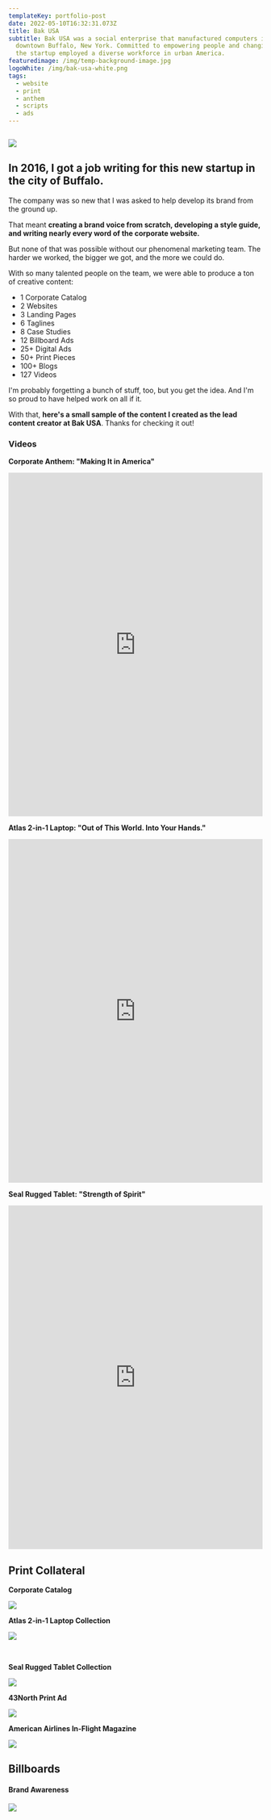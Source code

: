 ```yaml
---
templateKey: portfolio-post
date: 2022-05-10T16:32:31.073Z
title: Bak USA
subtitle: Bak USA was a social enterprise that manufactured computers in
  downtown Buffalo, New York. Committed to empowering people and changing lives,
  the startup employed a diverse workforce in urban America.
featuredimage: /img/temp-background-image.jpg
logoWhite: /img/bak-usa-white.png
tags:
  - website
  - print
  - anthem
  - scripts
  - ads
---
```

![]()

![](/img/magic-pie-copy-work-bak-usa.png)
<br>

## In 2016, I got a job writing for this new startup in the city of Buffalo.

The company was so new that I was asked to help develop its brand from the ground up. 

That meant **creating a brand voice from scratch, developing a style guide, and writing nearly every word of the corporate website.** 

But none of that was possible without our phenomenal marketing team. The harder we worked, the bigger we got, and the more we could do. 

With so many talented people on the team, we were able to produce a ton of creative content:

* 1 Corporate Catalog
* 2 Websites
* 3 Landing Pages
* 6 Taglines
* 8 Case Studies
* 12 Billboard Ads
* 25+ Digital Ads
* 50+ Print Pieces
* 100+ Blogs
* 127 Videos

I'm probably forgetting a bunch of stuff, too, but you get the idea. And I'm so proud to have helped work on all if it. 

With that, **here's a small sample of the content I created as the lead content creator at Bak USA**. Thanks for checking it out! 

### Videos

**Corporate Anthem: "Making It in America"</p>**

<iframe width="100%" height="681" src="https://www.youtube.com/embed/SHVSGz_Nmrw" title="YouTube video player" frameborder="0" allow="accelerometer; autoplay; clipboard-write; encrypted-media; gyroscope; picture-in-picture" allowfullscreen></iframe></p>

**Atlas 2-in-1 Laptop: "Out of This World. Into Your Hands."</p>**

<iframe width="100%" height="681" src="https://www.youtube.com/embed/u7g7twDL8hk" title="YouTube video player" frameborder="0" allow="accelerometer; autoplay; clipboard-write; encrypted-media; gyroscope; picture-in-picture" allowfullscreen></iframe></p>

**Seal Rugged Tablet: "Strength of Spirit"</p>**

<iframe width="100%" height="681" src="https://www.youtube.com/embed/CFdfz1vOBoY" title="YouTube video player" frameborder="0" allow="accelerometer; autoplay; clipboard-write; encrypted-media; gyroscope; picture-in-picture" allowfullscreen></iframe></p>

## Print Collateral

**Corporate Catalog**

![](/img/bak-usa-print.jpg)

**Atlas 2-in-1 Laptop Collection**

![](/img/thumbsupstudio-bakusa-print-atlas-white.jpg)

<br>

**Seal Rugged Tablet Collection**

![](/img/thumbsupstudio-bakusa-print-seal-white.jpg)

**43North Print Ad**

![](/img/bakusa-43n-ad2017.jpg)

**American Airlines In-Flight Magazine**

![](/img/bakusa-americanairlinesad-print-share.jpg)

## Billboards

#### Brand Awareness

![](/img/bakusa-2018-rock-buffalo-campaign-1.jpg)